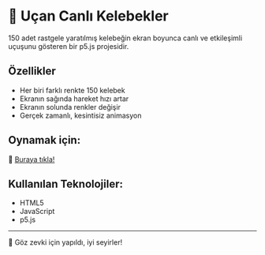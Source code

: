 # 🦋 Uçan Canlı Kelebekler

150 adet rastgele yaratılmış kelebeğin ekran boyunca canlı ve etkileşimli uçuşunu gösteren bir p5.js projesidir.

## Özellikler
- Her biri farklı renkte 150 kelebek
- Ekranın sağında hareket hızı artar
- Ekranın solunda renkler değişir
- Gerçek zamanlı, kesintisiz animasyon

## Oynamak için:
🔗 [Buraya tıkla!](https://tuanaerdenn.github.io/ucan-kelebekler/)

## Kullanılan Teknolojiler:
- HTML5
- JavaScript
- p5.js

---
🎨 Göz zevki için yapıldı, iyi seyirler!  
